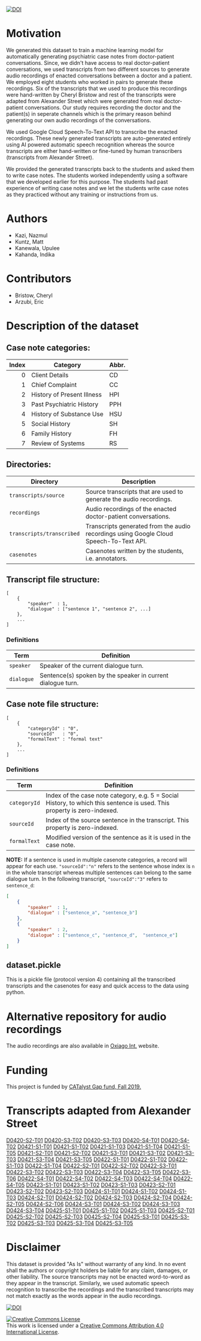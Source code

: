 [![DOI](https://zenodo.org/badge/313781881.svg)](https://zenodo.org/badge/latestdoi/313781881)

# Motivation

We generated this dataset to train a machine learning model for automatically generating psychiatric case notes from doctor-patient conversations. Since, we didn't have access to real doctor-patient conversations, we used transcripts from two different sources to generate audio recordings of enacted conversations between a doctor and a patient. We employed eight students who worked in pairs to generate these recordings. Six of the transcripts that we used to produce this recordings were hand-written by Cheryl Bristow and rest of the transcripts were adapted from Alexander Street which were generated from real doctor-patient conversations. Our study requires recording the doctor and the patient(s) in seperate channels which is the primary reason behind generating our own audio recordings of the conversations.  

We used Google Cloud Speech-To-Text API to transcribe the enacted recordings. These newly generated transcripts are auto-generated entirely using AI powered automatic speech recognition whereas the source transcripts are either hand-written or fine-tuned by human transcribers (transcripts from Alexander Street).  

We provided the generated transcripts back to the students and asked them to write case notes. The students worked independently using a software that we developed earlier for this purpose. The students had past experience of writing case notes and we let the students write case notes as they practiced without any training or instructions from us.

# Authors

- Kazi, Nazmul
- Kuntz, Matt
- Kanewala, Upulee
- Kahanda, Indika

# Contributors

- Bristow, Cheryl
- Arzubi, Eric

# Description of the dataset

## Case note categories:

| Index | Category                   | Abbr. |
| ----: | -------------------------- | ----- |
|     0 | Client Details             | CD    |
|     1 | Chief Complaint            | CC    |
|     2 | History of Present Illness | HPI   |
|     3 | Past Psychiatric History   | PPH   |
|     4 | History of Substance Use   | HSU   |
|     5 | Social History             | SH    |
|     6 | Family History             | FH    |
|     7 | Review of Systems          | RS    |

## Directories:

| Directory | Description |
| --- | --- |
| <code>transcripts/source</code> | Source transcripts that are used to generate the audio recordings. |
| <code>recordings</code> | Audio recordings of the enacted doctor-patient conversations. |
| <code>transcripts/transcribed</code> | Transcripts generated from the audio recordings using Google Cloud Speech-To-Text API. |
| <code>casenotes</code> | Casenotes written by the students, i.e. annotators. |

## Transcript file structure:

```
[
	{
		"speaker"  : 1,
		"dialogue" : ["sentence 1", "sentence 2", ...]
	},
	...
]
```

### Definitions

| Term | Definition |
| --- | --- |
| <code>speaker</code> | Speaker of the current dialogue turn. |
| <code>dialogue</code> | Sentence(s) spoken by the speaker in current dialogue turn. |

## Case note file structure:

```
[
	{
		"categoryId" : "0",
		"sourceId"   : "0",
		"formalText" : "formal text"
	},
	...
]
```

### Definitions

| Term | Definition |
| --- | --- |
| <code>categoryId</code> | Index of the case note category, e.g. 5 = Social History, to which this sentence is used. This property is zero-indexed. |
| <code>sourceId</code> | Index of the source sentence in the transcript. This property is zero-indexed. |
| <code>formalText</code> | Modified version of the sentence as it is used in the case note. |

**NOTE:** If a sentence is used in multiple casenote categories, a record will appear for each use. `"sourceId":"n"` refers to the sentence whose index is `n` in the whole transcript whereas multiple sentences can belong to the same dialogue turn. In the following transcript, `"sourceId":"3"` refers to `sentence_d`:

```json
[
	{
		"speaker"  : 1,
		"dialogue" : ["sentence_a", "sentence_b"]
	},
	{
		"speaker"  : 2,
		"dialogue" : ["sentence_c", "sentence_d",  "sentence_e"]
	}
]
```

## dataset.pickle

This is a pickle file (protocol version 4) containing all the transcribed transcripts and the casenotes for easy and quick access to the data using python.

# Alternative repository for audio recordings

The audio recordings are also available in [Oxiago Int.](https://oxiago.com/curavoice/dataset/10.5281.4279041/) website.

# Funding

This project is funded by [CATalyst Gap fund, Fall 2019.](https://www.montana.edu/news/19430/msu-office-of-research-economic-development-and-graduate-education-awards-funding-for-msu-inventions)

# Transcripts adapted from Alexander Street

[D0420-S2-T01](https://search.alexanderstreet.com/view/work/bibliographic_entity%5C%7Cbibliographic_details%5C%7C2559294#page/1/mode/1/chapter/bibliographic_entity%7Cbibliographic_details%7C2559294) [D0420-S3-T02](https://search.alexanderstreet.com/view/work/bibliographic_entity%7Cbibliographic_details%7C2098620#page/1/mode/1/chapter/bibliographic_entity%7Cbibliographic_details%7C2098620) [D0420-S3-T03](https://search.alexanderstreet.com/view/work/bibliographic_entity%7Cbibliographic_details%7C2559516#page/1/mode/1/chapter/bibliographic_entity%7Cbibliographic_details%7C2559516) [D0420-S4-T01](https://search.alexanderstreet.com/view/work/bibliographic_entity%7Cbibliographic_details%7C2098612#page/1/mode/1/chapter/bibliographic_entity%7Cbibliographic_details%7C2098612) [D0420-S4-T02](https://search.alexanderstreet.com/view/work/bibliographic_entity%7Cbibliographic_details%7C2561394#page/1/mode/1/chapter/bibliographic_entity%7Cbibliographic_details%7C2561394) [D0421-S1-T01](https://search.alexanderstreet.com/view/work/bibliographic_entity%7Cbibliographic_details%7C2561887#page/1/mode/1/chapter/bibliographic_entity%7Cbibliographic_details%7C2561887) [D0421-S1-T02](https://search.alexanderstreet.com/view/work/bibliographic_entity%7Cbibliographic_details%7C2098556#page/1/mode/1/chapter/bibliographic_entity%7Cbibliographic_details%7C2098556) [D0421-S1-T03](https://search.alexanderstreet.com/view/work/bibliographic_entity%7Cbibliographic_details%7C2560970#page/1/mode/1/chapter/bibliographic_entity%7Cbibliographic_details%7C2560970) [D0421-S1-T04](https://search.alexanderstreet.com/view/work/bibliographic_entity%7Cbibliographic_details%7C2099870#page/1/mode/1/chapter/bibliographic_entity%7Cbibliographic_details%7C2099870) [D0421-S1-T05](https://search.alexanderstreet.com/view/work/bibliographic_entity%7Cbibliographic_details%7C2562474#page/1/mode/1/chapter/bibliographic_entity%7Cbibliographic_details%7C2562474) [D0421-S2-T01](https://search.alexanderstreet.com/view/work/bibliographic_entity%7Cbibliographic_details%7C2098922#page/1/mode/1/chapter/bibliographic_entity%7Cbibliographic_details%7C2098922) [D0421-S2-T02](https://search.alexanderstreet.com/view/work/bibliographic_entity%7Cbibliographic_details%7C2559292#page/1/mode/1/chapter/bibliographic_entity%7Cbibliographic_details%7C2559292) [D0421-S3-T01](https://search.alexanderstreet.com/view/work/bibliographic_entity%7Cbibliographic_details%7C2562370#page/1/mode/1/chapter/bibliographic_entity%7Cbibliographic_details%7C2562370) [D0421-S3-T02](https://search.alexanderstreet.com/view/work/bibliographic_entity%7Cbibliographic_details%7C2562642#page/1/mode/1/chapter/bibliographic_entity%7Cbibliographic_details%7C2562642) [D0421-S3-T03](https://search.alexanderstreet.com/view/work/bibliographic_entity%7Cbibliographic_details%7C2562678#page/1/mode/1/chapter/bibliographic_entity%7Cbibliographic_details%7C2562678) [D0421-S3-T04](https://search.alexanderstreet.com/view/work/bibliographic_entity%7Cbibliographic_details%7C2100046#page/1/mode/1/chapter/bibliographic_entity%7Cbibliographic_details%7C2100046) [D0421-S3-T05](https://search.alexanderstreet.com/view/work/bibliographic_entity%7Cbibliographic_details%7C2562598#page/1/mode/1/chapter/bibliographic_entity%7Cbibliographic_details%7C2562598) [D0422-S1-T01](https://search.alexanderstreet.com/view/work/bibliographic_entity%7Cbibliographic_details%7C2098398#page/1/mode/1/chapter/bibliographic_entity%7Cbibliographic_details%7C2098398) [D0422-S1-T02](https://search.alexanderstreet.com/view/work/bibliographic_entity%7Cbibliographic_details%7C2559590#page/1/mode/1/chapter/bibliographic_entity%7Cbibliographic_details%7C2559590) [D0422-S1-T03](https://search.alexanderstreet.com/view/work/bibliographic_entity%7Cbibliographic_details%7C2559438#page/1/mode/1/chapter/bibliographic_entity%7Cbibliographic_details%7C2559438) [D0422-S1-T04](https://search.alexanderstreet.com/view/work/bibliographic_entity%7Cbibliographic_details%7C2562032#page/1/mode/1/chapter/bibliographic_entity%7Cbibliographic_details%7C2562032) [D0422-S2-T01](https://search.alexanderstreet.com/view/work/bibliographic_entity%7Cbibliographic_details%7C2562278#page/1/mode/1/chapter/bibliographic_entity%7Cbibliographic_details%7C2562278) [D0422-S2-T02](https://search.alexanderstreet.com/view/work/bibliographic_entity%7Cbibliographic_details%7C2547687#page/1/mode/1/chapter/bibliographic_entity%7Cbibliographic_details%7C2547687) [D0422-S3-T01](https://search.alexanderstreet.com/view/work/bibliographic_entity%7Cbibliographic_details%7C2560312#page/1/mode/1/chapter/bibliographic_entity%7Cbibliographic_details%7C2560312) [D0422-S3-T02](https://search.alexanderstreet.com/view/work/bibliographic_entity%7Cbibliographic_details%7C2562258#page/1/mode/1/chapter/bibliographic_entity%7Cbibliographic_details%7C2562258) [D0422-S3-T03](https://search.alexanderstreet.com/view/work/bibliographic_entity%7Cbibliographic_details%7C2562028#page/1/mode/1/chapter/bibliographic_entity%7Cbibliographic_details%7C2562028) [D0422-S3-T04](https://search.alexanderstreet.com/view/work/bibliographic_entity%7Cbibliographic_details%7C2098626#page/1/mode/1/chapter/bibliographic_entity%7Cbibliographic_details%7C2098626) [D0422-S3-T05](https://search.alexanderstreet.com/view/work/bibliographic_entity%7Cbibliographic_details%7C2099848#page/1/mode/1/chapter/bibliographic_entity%7Cbibliographic_details%7C2099848) [D0422-S3-T06](https://search.alexanderstreet.com/view/work/bibliographic_entity%7Cbibliographic_details%7C2098838#page/1/mode/1/chapter/bibliographic_entity%7Cbibliographic_details%7C2098838) [D0422-S4-T01](https://search.alexanderstreet.com/view/work/bibliographic_entity%7Cbibliographic_details%7C2098418#page/1/mode/1/chapter/bibliographic_entity%7Cbibliographic_details%7C2098418) [D0422-S4-T02](https://search.alexanderstreet.com/view/work/bibliographic_entity%7Cbibliographic_details%7C2098430#page/1/mode/1/chapter/bibliographic_entity%7Cbibliographic_details%7C2098430) [D0422-S4-T03](https://search.alexanderstreet.com/view/work/bibliographic_entity%7Cbibliographic_details%7C2560586#page/1/mode/1/chapter/bibliographic_entity%7Cbibliographic_details%7C2560586) [D0422-S4-T04](https://search.alexanderstreet.com/view/work/bibliographic_entity%7Cbibliographic_details%7C2086469#page/1/mode/1/chapter/bibliographic_entity%7Cbibliographic_details%7C2086469) [D0422-S4-T05](https://search.alexanderstreet.com/view/work/bibliographic_entity%7Cbibliographic_details%7C2559642#page/1/mode/1/chapter/bibliographic_entity%7Cbibliographic_details%7C2559642) [D0423-S1-T01](https://search.alexanderstreet.com/view/work/bibliographic_entity%7Cbibliographic_details%7C2561980#page/1/mode/1/chapter/bibliographic_entity%7Cbibliographic_details%7C2561980) [D0423-S1-T02](https://search.alexanderstreet.com/view/work/bibliographic_entity%7Cbibliographic_details%7C2559566#page/1/mode/1/chapter/bibliographic_entity%7Cbibliographic_details%7C2559566) [D0423-S1-T03](https://search.alexanderstreet.com/view/work/bibliographic_entity%7Cbibliographic_details%7C2560984#page/1/mode/1/chapter/bibliographic_entity%7Cbibliographic_details%7C2560984) [D0423-S2-T01](https://search.alexanderstreet.com/view/work/bibliographic_entity%7Cbibliographic_details%7C2098812#page/1/mode/1/chapter/bibliographic_entity%7Cbibliographic_details%7C2098812) [D0423-S2-T02](https://search.alexanderstreet.com/view/work/bibliographic_entity%7Cbibliographic_details%7C2100068#page/1/mode/1/chapter/bibliographic_entity%7Cbibliographic_details%7C2100068) [D0423-S2-T03](https://search.alexanderstreet.com/view/work/bibliographic_entity%7Cbibliographic_details%7C2562638#page/1/mode/1/chapter/bibliographic_entity%7Cbibliographic_details%7C2562638) [D0424-S1-T01](https://search.alexanderstreet.com/view/work/bibliographic_entity%7Cbibliographic_details%7C2559776#page/1/mode/1/chapter/bibliographic_entity%7Cbibliographic_details%7C2559776) [D0424-S1-T02](https://search.alexanderstreet.com/view/work/bibliographic_entity%7Cbibliographic_details%7C2559817#page/1/mode/1/chapter/bibliographic_entity%7Cbibliographic_details%7C2559817) [D0424-S1-T03](https://search.alexanderstreet.com/view/work/bibliographic_entity%7Cbibliographic_details%7C2559839#page/1/mode/1/chapter/bibliographic_entity%7Cbibliographic_details%7C2559839) [D0424-S2-T01](https://search.alexanderstreet.com/view/work/bibliographic_entity%7Cbibliographic_details%7C2559444#page/1/mode/1/chapter/bibliographic_entity%7Cbibliographic_details%7C2559444) [D0424-S2-T02](https://search.alexanderstreet.com/view/work/bibliographic_entity%7Cbibliographic_details%7C2560564#page/1/mode/1/chapter/bibliographic_entity%7Cbibliographic_details%7C2560564) [D0424-S2-T03](https://search.alexanderstreet.com/view/work/bibliographic_entity%7Cbibliographic_details%7C2561578#page/1/mode/1/chapter/bibliographic_entity%7Cbibliographic_details%7C2561578) [D0424-S2-T04](https://search.alexanderstreet.com/view/work/bibliographic_entity%7Cbibliographic_details%7C2098504#page/1/mode/1/chapter/bibliographic_entity%7Cbibliographic_details%7C2098504) [D0424-S2-T05](https://search.alexanderstreet.com/view/work/bibliographic_entity%7Cbibliographic_details%7C2098464#page/1/mode/1/chapter/bibliographic_entity%7Cbibliographic_details%7C2098464) [D0424-S2-T06](https://search.alexanderstreet.com/view/work/bibliographic_entity%7Cbibliographic_details%7C2562030#page/1/mode/1/chapter/bibliographic_entity%7Cbibliographic_details%7C2562030) [D0424-S3-T01](https://search.alexanderstreet.com/view/work/bibliographic_entity%7Cbibliographic_details%7C2560316#page/1/mode/1/chapter/bibliographic_entity%7Cbibliographic_details%7C2560316) [D0424-S3-T02](https://search.alexanderstreet.com/view/work/bibliographic_entity%7Cbibliographic_details%7C2099936#page/1/mode/1/chapter/bibliographic_entity%7Cbibliographic_details%7C2099936) [D0424-S3-T03](https://search.alexanderstreet.com/view/work/bibliographic_entity%7Cbibliographic_details%7C2559843#page/1/mode/1/chapter/bibliographic_entity%7Cbibliographic_details%7C2559843) [D0424-S3-T04](https://search.alexanderstreet.com/view/work/bibliographic_entity%7Cbibliographic_details%7C2098840#page/1/mode/1/chapter/bibliographic_entity%7Cbibliographic_details%7C2098840) [D0425-S1-T01](https://search.alexanderstreet.com/view/work/bibliographic_entity%7Cbibliographic_details%7C2099846#page/1/mode/1/chapter/bibliographic_entity%7Cbibliographic_details%7C2099846) [D0425-S1-T02](https://search.alexanderstreet.com/view/work/bibliographic_entity%7Cbibliographic_details%7C2098814#page/1/mode/1/chapter/bibliographic_entity%7Cbibliographic_details%7C2098814) [D0425-S1-T03](https://search.alexanderstreet.com/view/work/bibliographic_entity%7Cbibliographic_details%7C2559801#page/1/mode/1/chapter/bibliographic_entity%7Cbibliographic_details%7C2559801) [D0425-S2-T01](https://search.alexanderstreet.com/view/work/bibliographic_entity%7Cbibliographic_details%7C2560566#page/1/mode/1/chapter/bibliographic_entity%7Cbibliographic_details%7C2560566) [D0425-S2-T02](https://search.alexanderstreet.com/view/work/bibliographic_entity%7Cbibliographic_details%7C2098610#page/1/mode/1/chapter/bibliographic_entity%7Cbibliographic_details%7C2098610) [D0425-S2-T03](https://search.alexanderstreet.com/view/work/bibliographic_entity%7Cbibliographic_details%7C2559738#page/1/mode/1/chapter/bibliographic_entity%7Cbibliographic_details%7C2559738) [D0425-S2-T04](https://search.alexanderstreet.com/view/work/bibliographic_entity%7Cbibliographic_details%7C2562240#page/1/mode/1/chapter/bibliographic_entity%7Cbibliographic_details%7C2562240) [D0425-S3-T01](https://search.alexanderstreet.com/view/work/bibliographic_entity%7Cbibliographic_details%7C2107339#page/1/mode/1/chapter/bibliographic_entity%7Cbibliographic_details%7C2107339) [D0425-S3-T02](https://search.alexanderstreet.com/view/work/bibliographic_entity%7Cbibliographic_details%7C2086473#page/1/mode/1/chapter/bibliographic_entity%7Cbibliographic_details%7C2086473) [D0425-S3-T03](https://search.alexanderstreet.com/view/work/bibliographic_entity%7Cbibliographic_details%7C2559807#page/1/mode/1/chapter/bibliographic_entity%7Cbibliographic_details%7C2559807) [D0425-S3-T04](https://search.alexanderstreet.com/view/work/bibliographic_entity%7Cbibliographic_details%7C2559831#page/1/mode/1/chapter/bibliographic_entity%7Cbibliographic_details%7C2559831) [D0425-S3-T05](https://search.alexanderstreet.com/view/work/bibliographic_entity%7Cbibliographic_details%7C2099894#page/1/mode/1/chapter/bibliographic_entity%7Cbibliographic_details%7C2099894)

# Disclaimer

This dataset is provided "As Is" without warranty of any kind. In no event shall the authors or copyright holders be liable for any claim, damages, or other liability. The source transcripts may not be enacted word-to-word as they appear in the transcript. Similarly, we used automatic speech recognition to transcribe the recordings and the transcribed transcripts may not match exactly as the words appear in the audio recordings.

[![DOI](https://zenodo.org/badge/313781881.svg)](https://zenodo.org/badge/latestdoi/313781881)

<a rel="license" href="http://creativecommons.org/licenses/by/4.0/"><img alt="Creative Commons License" style="border-width:0" src="https://i.creativecommons.org/l/by/4.0/88x31.png" /></a><br />This work is licensed under a <a rel="license" href="http://creativecommons.org/licenses/by/4.0/">Creative Commons Attribution 4.0 International License</a>.
